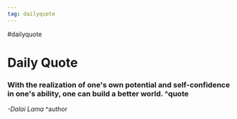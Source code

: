 ```yaml
---
tag: dailyquote
---
```


#dailyquote

# Daily Quote

### With the realization of one's own potential and self-confidence in one's ability, one can build a better world. ^quote
*-Dalai Lama* ^author
